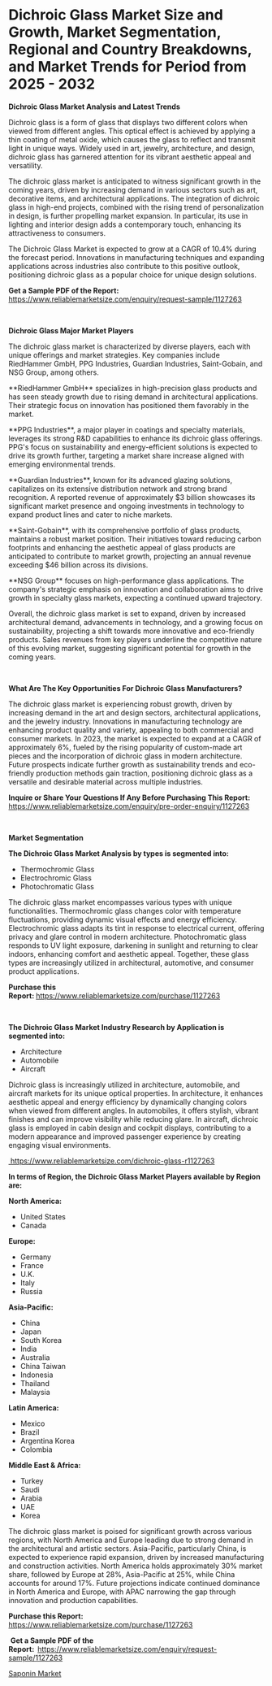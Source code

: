 <p><h1>Dichroic Glass Market Size and Growth, Market Segmentation, Regional and Country Breakdowns, and Market Trends for Period from 2025 -  2032</h1></p><p><strong>Dichroic Glass Market Analysis and Latest Trends</strong></p>
<p><p>Dichroic glass is a form of glass that displays two different colors when viewed from different angles. This optical effect is achieved by applying a thin coating of metal oxide, which causes the glass to reflect and transmit light in unique ways. Widely used in art, jewelry, architecture, and design, dichroic glass has garnered attention for its vibrant aesthetic appeal and versatility.</p><p>The dichroic glass market is anticipated to witness significant growth in the coming years, driven by increasing demand in various sectors such as art, decorative items, and architectural applications. The integration of dichroic glass in high-end projects, combined with the rising trend of personalization in design, is further propelling market expansion. In particular, its use in lighting and interior design adds a contemporary touch, enhancing its attractiveness to consumers. </p><p>The Dichroic Glass Market is expected to grow at a CAGR of 10.4% during the forecast period. Innovations in manufacturing techniques and expanding applications across industries also contribute to this positive outlook, positioning dichroic glass as a popular choice for unique design solutions.</p></p>
<p><strong>Get a Sample PDF of the Report:&nbsp;</strong> <a href="https://www.reliablemarketsize.com/enquiry/request-sample/1127263?utm_campaign=2948&utm_medium=2&utm_source=Github&utm_content=ia&utm_term=02042025&utm_id=dichroic-glass">https://www.reliablemarketsize.com/enquiry/request-sample/1127263</a></p>
<p>&nbsp;</p>
<p><strong>Dichroic Glass Major Market Players</strong></p>
<p><p>The dichroic glass market is characterized by diverse players, each with unique offerings and market strategies. Key companies include RiedHammer GmbH, PPG Industries, Guardian Industries, Saint-Gobain, and NSG Group, among others.</p><p>**RiedHammer GmbH** specializes in high-precision glass products and has seen steady growth due to rising demand in architectural applications. Their strategic focus on innovation has positioned them favorably in the market.</p><p>**PPG Industries**, a major player in coatings and specialty materials, leverages its strong R&D capabilities to enhance its dichroic glass offerings. PPG's focus on sustainability and energy-efficient solutions is expected to drive its growth further, targeting a market share increase aligned with emerging environmental trends.</p><p>**Guardian Industries**, known for its advanced glazing solutions, capitalizes on its extensive distribution network and strong brand recognition. A reported revenue of approximately $3 billion showcases its significant market presence and ongoing investments in technology to expand product lines and cater to niche markets.</p><p>**Saint-Gobain**, with its comprehensive portfolio of glass products, maintains a robust market position. Their initiatives toward reducing carbon footprints and enhancing the aesthetic appeal of glass products are anticipated to contribute to market growth, projecting an annual revenue exceeding $46 billion across its divisions.</p><p>**NSG Group** focuses on high-performance glass applications. The company's strategic emphasis on innovation and collaboration aims to drive growth in specialty glass markets, expecting a continued upward trajectory.</p><p>Overall, the dichroic glass market is set to expand, driven by increased architectural demand, advancements in technology, and a growing focus on sustainability, projecting a shift towards more innovative and eco-friendly products. Sales revenues from key players underline the competitive nature of this evolving market, suggesting significant potential for growth in the coming years.</p></p>
<p>&nbsp;</p>
<p><strong>What Are The Key Opportunities For Dichroic Glass Manufacturers?</strong></p>
<p><p>The dichroic glass market is experiencing robust growth, driven by increasing demand in the art and design sectors, architectural applications, and the jewelry industry. Innovations in manufacturing technology are enhancing product quality and variety, appealing to both commercial and consumer markets. In 2023, the market is expected to expand at a CAGR of approximately 6%, fueled by the rising popularity of custom-made art pieces and the incorporation of dichroic glass in modern architecture. Future prospects indicate further growth as sustainability trends and eco-friendly production methods gain traction, positioning dichroic glass as a versatile and desirable material across multiple industries.</p></p>
<p><strong>Inquire or Share Your Questions If Any Before Purchasing This Report:</strong> <a href="https://www.reliablemarketsize.com/enquiry/pre-order-enquiry/1127263?utm_campaign=2948&utm_medium=2&utm_source=Github&utm_content=ia&utm_term=02042025&utm_id=dichroic-glass">https://www.reliablemarketsize.com/enquiry/pre-order-enquiry/1127263</a></p>
<p>&nbsp;</p>
<p><strong>Market Segmentation</strong></p>
<p><strong>The Dichroic Glass Market Analysis by types is segmented into:</strong></p>
<p><ul><li>Thermochromic Glass</li><li>Electrochromic Glass</li><li>Photochromatic Glass</li></ul></p>
<p><p>The dichroic glass market encompasses various types with unique functionalities. Thermochromic glass changes color with temperature fluctuations, providing dynamic visual effects and energy efficiency. Electrochromic glass adapts its tint in response to electrical current, offering privacy and glare control in modern architecture. Photochromatic glass responds to UV light exposure, darkening in sunlight and returning to clear indoors, enhancing comfort and aesthetic appeal. Together, these glass types are increasingly utilized in architectural, automotive, and consumer product applications.</p></p>
<p><strong>Purchase this Report:&nbsp;</strong><a href="https://www.reliablemarketsize.com/purchase/1127263?utm_campaign=2948&utm_medium=2&utm_source=Github&utm_content=ia&utm_term=02042025&utm_id=dichroic-glass">https://www.reliablemarketsize.com/purchase/1127263</a></p>
<p>&nbsp;</p>
<p><strong>The Dichroic Glass Market Industry Research by Application is segmented into:</strong></p>
<p><ul><li>Architecture</li><li>Automobile</li><li>Aircraft</li></ul></p>
<p><p>Dichroic glass is increasingly utilized in architecture, automobile, and aircraft markets for its unique optical properties. In architecture, it enhances aesthetic appeal and energy efficiency by dynamically changing colors when viewed from different angles. In automobiles, it offers stylish, vibrant finishes and can improve visibility while reducing glare. In aircraft, dichroic glass is employed in cabin design and cockpit displays, contributing to a modern appearance and improved passenger experience by creating engaging visual environments.</p></p>
<p><a href="https://www.reliablemarketsize.com/dichroic-glass-r1127263?utm_campaign=2948&utm_medium=2&utm_source=Github&utm_content=ia&utm_term=02042025&utm_id=dichroic-glass">&nbsp;https://www.reliablemarketsize.com/dichroic-glass-r1127263</a></p>
<p><strong>In terms of Region, the Dichroic Glass Market Players available by Region are:</strong></p>
<p>
    <p> <strong> North America: </strong>
        <ul>
            <li>United States</li>
            <li>Canada</li>
        </ul>
        </p> 
    <p> <strong> Europe: </strong>
        <ul>
            <li>Germany</li>
            <li>France</li>
            <li>U.K.</li>
            <li>Italy</li>
            <li>Russia</li>
        </ul>
        </p> 
    <p> <strong> Asia-Pacific: </strong>
        <ul>
            <li>China</li>
            <li>Japan</li>
            <li>South Korea</li>
            <li>India</li>
            <li>Australia</li>
            <li>China Taiwan</li>
            <li>Indonesia</li>
            <li>Thailand</li>
            <li>Malaysia</li>
        </ul>
        </p> 
    <p> <strong> Latin America: </strong>
        <ul>
            <li>Mexico</li>
            <li>Brazil</li>
            <li>Argentina Korea</li>
            <li>Colombia</li>
        </ul>
        </p> 
    <p> <strong> Middle East & Africa: </strong>
        <ul>
            <li>Turkey</li>
            <li>Saudi</li>
            <li>Arabia</li>
            <li>UAE</li>
            <li>Korea</li>
        </ul>
    </p>
    </p>
<p><p>The dichroic glass market is poised for significant growth across various regions, with North America and Europe leading due to strong demand in the architectural and artistic sectors. Asia-Pacific, particularly China, is expected to experience rapid expansion, driven by increased manufacturing and construction activities. North America holds approximately 30% market share, followed by Europe at 28%, Asia-Pacific at 25%, while China accounts for around 17%. Future projections indicate continued dominance in North America and Europe, with APAC narrowing the gap through innovation and production capabilities.</p></p>
<p><strong>Purchase this Report: </strong><a href="https://www.reliablemarketsize.com/purchase/1127263?utm_campaign=2948&utm_medium=2&utm_source=Github&utm_content=ia&utm_term=02042025&utm_id=dichroic-glass">https://www.reliablemarketsize.com/purchase/1127263</a></p>
<p>&nbsp;<strong>Get a Sample PDF of the Report:&nbsp;&nbsp;</strong><a href="https://www.reliablemarketsize.com/enquiry/request-sample/1127263?utm_campaign=2948&utm_medium=2&utm_source=Github&utm_content=ia&utm_term=02042025&utm_id=dichroic-glass">https://www.reliablemarketsize.com/enquiry/request-sample/1127263</a></p>
<p><strong></strong></p>
<p><p><a href="https://github.com/sadimsamid/Market-Research-Report-List-1/blob/main/saponin-market.md?utm_campaign=2948&utm_medium=2&utm_source=Github&utm_content=ia&utm_term=02042025&utm_id=dichroic-glass">Saponin Market</a></p></p>